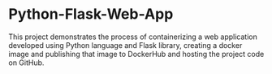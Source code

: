 # Python-Flask-Web-App
This project demonstrates the process of containerizing a web application developed using Python language and Flask library, creating a docker image and publishing that image to DockerHub and hosting the project code on GitHub.
